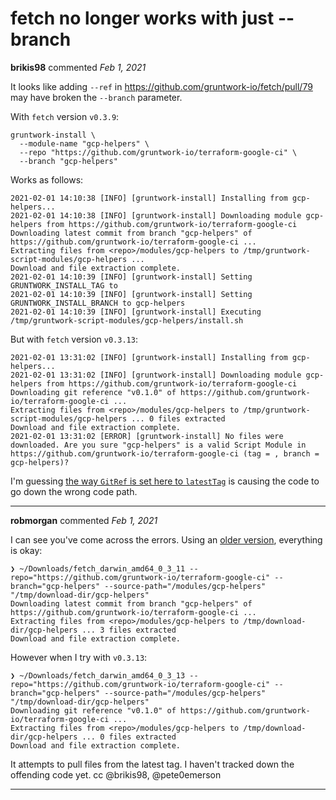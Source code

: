 # fetch no longer works with just --branch

**brikis98** commented *Feb 1, 2021*

It looks like adding `--ref` in https://github.com/gruntwork-io/fetch/pull/79 may have broken the `--branch` parameter.

With `fetch` version `v0.3.9`:

```
gruntwork-install \
  --module-name "gcp-helpers" \
  --repo "https://github.com/gruntwork-io/terraform-google-ci" \
  --branch "gcp-helpers"
```

Works as follows:

```
2021-02-01 14:10:38 [INFO] [gruntwork-install] Installing from gcp-helpers...
2021-02-01 14:10:38 [INFO] [gruntwork-install] Downloading module gcp-helpers from https://github.com/gruntwork-io/terraform-google-ci
Downloading latest commit from branch "gcp-helpers" of https://github.com/gruntwork-io/terraform-google-ci ...
Extracting files from <repo>/modules/gcp-helpers to /tmp/gruntwork-script-modules/gcp-helpers ...
Download and file extraction complete.
2021-02-01 14:10:39 [INFO] [gruntwork-install] Setting GRUNTWORK_INSTALL_TAG to 
2021-02-01 14:10:39 [INFO] [gruntwork-install] Setting GRUNTWORK_INSTALL_BRANCH to gcp-helpers
2021-02-01 14:10:39 [INFO] [gruntwork-install] Executing /tmp/gruntwork-script-modules/gcp-helpers/install.sh 
```

But with `fetch` version `v0.3.13`:

```
2021-02-01 13:31:02 [INFO] [gruntwork-install] Installing from gcp-helpers...
2021-02-01 13:31:02 [INFO] [gruntwork-install] Downloading module gcp-helpers from https://github.com/gruntwork-io/terraform-google-ci
Downloading git reference "v0.1.0" of https://github.com/gruntwork-io/terraform-google-ci ...
Extracting files from <repo>/modules/gcp-helpers to /tmp/gruntwork-script-modules/gcp-helpers ... 0 files extracted
Download and file extraction complete.
2021-02-01 13:31:02 [ERROR] [gruntwork-install] No files were downloaded. Are you sure "gcp-helpers" is a valid Script Module in https://github.com/gruntwork-io/terraform-google-ci (tag = , branch = gcp-helpers)?
```

I'm guessing [the way `GitRef` is set here to `latestTag`](https://github.com/gruntwork-io/fetch/pull/79/files#diff-2873f79a86c0d8b3335cd7731b0ecf7dd4301eb19a82ef7a1cba7589b5252261R285-R295) is causing the code to go down the wrong code path.
<br />
***


**robmorgan** commented *Feb 1, 2021*

I can see you've come across the errors. Using an [older version](https://github.com/gruntwork-io/fetch/releases/tag/v0.3.11), everything is okay:

```
❯ ~/Downloads/fetch_darwin_amd64_0_3_11 --repo="https://github.com/gruntwork-io/terraform-google-ci" --branch="gcp-helpers" --source-path="/modules/gcp-helpers" "/tmp/download-dir/gcp-helpers"
Downloading latest commit from branch "gcp-helpers" of https://github.com/gruntwork-io/terraform-google-ci ...
Extracting files from <repo>/modules/gcp-helpers to /tmp/download-dir/gcp-helpers ... 3 files extracted
Download and file extraction complete.
```

However when I try with `v0.3.13`:

```
❯ ~/Downloads/fetch_darwin_amd64_0_3_13 --repo="https://github.com/gruntwork-io/terraform-google-ci" --branch="gcp-helpers" --source-path="/modules/gcp-helpers" "/tmp/download-dir/gcp-helpers"
Downloading git reference "v0.1.0" of https://github.com/gruntwork-io/terraform-google-ci ...
Extracting files from <repo>/modules/gcp-helpers to /tmp/download-dir/gcp-helpers ... 0 files extracted
Download and file extraction complete.
```

It attempts to pull files from the latest tag. I haven't tracked down the offending code yet. cc @brikis98, @pete0emerson 
***

